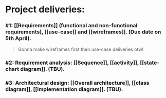 Project deliveries:
===

### #1: [[Requirements]] (functional and non-functional requirements), [[use-case]] and [[wireframes]]. (Due date on 5th April).
> Gonna make wireframes first then use-case deliveries otw!
### #2: Requirement analysis: [[Sequence]], [[activity]], [[state-chart diagram]]. (TBU).
### #3: Architectural design: [[Overall architecture]], [[class diagram]], [[implementation diagram]]. (TBU).